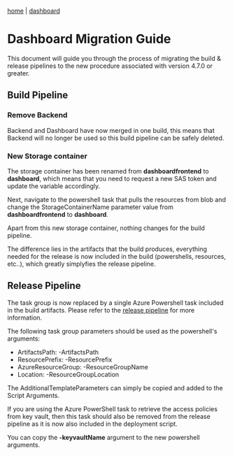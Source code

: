 [home](../../README.md) | [dashboard](../dashboard.md)

# Dashboard Migration Guide

This document will guide you through the process of migrating the build & release pipelines to the new procedure associated with version 4.7.0 or greater.

## Build Pipeline

### Remove Backend

Backend and Dashboard have now merged in one build, this means that Backend will no longer be used so this build pipeline can be safely deleted.

### New Storage container

The storage container has been renamed from **dashboardfrontend** to **dashboard**, which means that you need to request a new SAS token and update the variable accordingly.

Next, navigate to the powershell task that pulls the resources from blob and change the StorageContainerName parameter value from **dashboardfrontend** to **dashboard**.

Apart from this new storage container, nothing changes for the build pipeline.

The difference lies in the artifacts that the build produces, everything needed for the release is now included in the build (powershells, resources, etc..), which greatly simplyfies the release pipeline.

## Release Pipeline

The task group is now replaced by a single Azure Powershell task included in the build artifacts. Please refer to the [release pipeline](dashboard-releasepipeline.md) for more information.

The following task group parameters should be used as the powershell's arguments:

- ArtifactsPath: -ArtifactsPath
- ResourcePrefix: -ResourcePrefix
- AzureResourceGroup: -ResourceGroupName
- Location: -ResourceGroupLocation

The AdditionalTemplateParameters can simply be copied and added to the Script Arguments.

If you are using the Azure PowerShell task to retrieve the access policies from key vault, then this task should also be removed from the release pipeline as it is now also included in the deployment script.

You can copy the **-keyvaultName** argument to the new powershell arguments.
